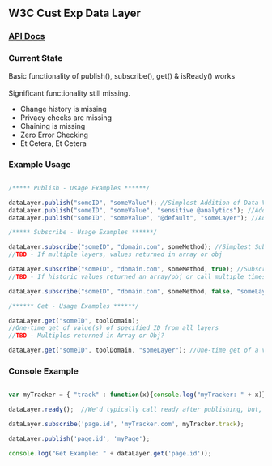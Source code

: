 ## W3C Cust Exp Data Layer

### <a href="http://ensighten-jorlet.github.io/W3C/global.html">API Docs</a>


### Current State
Basic functionality of publish(), subscribe(), get() & isReady() works <br> <br>
Significant functionality still missing.<br>
<ul><li>Change history is missing</li>
<li>Privacy checks are missing</li>
<li>Chaining is missing</li>
<li>Zero Error Checking</li>
<li>Et Cetera, Et Cetera</li>
</ul>


### Example Usage

```JavaScript

/***** Publish - Usage Examples ******/

dataLayer.publish("someID", "someValue"); //Simplest Addition of Data Value
dataLayer.publish("someID", "someValue", "sensitive @analytics"); //Addition of Data Value with Privacy Policy
dataLayer.publish("someID", "someValue", "@default", "someLayer"); //Addition of Data Value specifying dataLayer

/***** Subscribe - Usage Examples ******/

dataLayer.subscribe("someID", "domain.com", someMethod); //Simplest Subscribe to Data Value
//TBD - If multiple layers, values returned in array or obj

dataLayer.subscribe("someID", "domain.com", someMethod, true); //Subscribe & send previous updates
//TBD - If historic values returned an array/obj or call multiple times

dataLayer.subscribe("someID", "domain.com", someMethod, false, "someLayer"); //Specific Layer

/****** Get - Usage Examples ******/

dataLayer.get("someID", toolDomain); 
//One-time get of value(s) of specified ID from all layers
//TBD - Multiples returned in Array or Obj?

dataLayer.get("someID", toolDomain, "someLayer"); //One-time get of a value from specified layer
```


### Console Example

```JavaScript

var myTracker = { "track" : function(x){console.log("myTracker: " + x)} }; //replicate tracking tool

dataLayer.ready();  //We'd typically call ready after publishing, but, that is still to be built

dataLayer.subscribe('page.id', 'myTracker.com', myTracker.track);

dataLayer.publish('page.id', 'myPage');

console.log("Get Example: " + dataLayer.get('page.id'));
```
